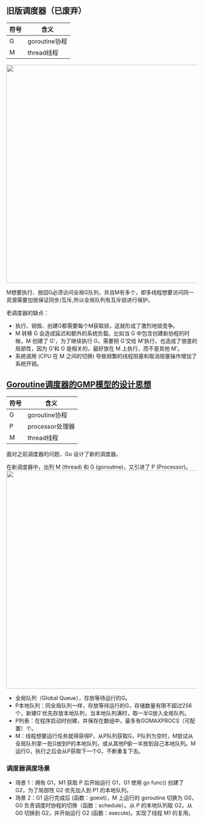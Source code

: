 ## 旧版调度器（已废弃）
符号 |含义
---|---
G  |goroutine协程
M  |thread线程
<img width="770px" height="575.02px" src="https://www.topgoer.com/static/7.1/gmp/10.jpg" alt="">

M想要执行、放回G必须访问全局G队列，并且M有多个，即多线程想要访问同一资源需要加锁保证同步/互斥,所以全局队列有互斥锁进行保护。

老调度器的缺点：
- 执行、销毁、创建G都需要每个M获取锁，这就形成了激烈地锁竞争。
- M 转移 G 会造成延迟和额外的系统负载。比如当 G 中包含创建新协程的时候，M 创建了 G’，为了继续执行 G，需要把 G’交给 M’执行，也造成了很差的局部性，因为 G’和 G 是相关的，最好放在 M 上执行，而不是其他 M’。
- 系统调用 (CPU 在 M 之间的切换) 导致频繁的线程阻塞和取消阻塞操作增加了系统开销。
## [Goroutine调度器的GMP模型的设计思想](https://www.bilibili.com/video/BV1N84y117ii/)
符号 |含义
---|---
G  |goroutine协程
P  |processor处理器
M  |thread线程
面对之前调度器的问题，Go 设计了新的调度器。

在新调度器中，出列 M (thread) 和 G (goroutine)，又引进了 P (Processor)。
<img width="770px" height="575.02px" src="https://www.topgoer.com/static/7.1/gmp/12.jpg" alt="">

- 全局队列（Global Queue），存放等待运行的G。
- P本地队列：同全局队列一样，存放等待运行的G，存储数量有限不超过256个，新建G'优先存放本地队列，当本地队列满时，取一半G放入全局队列。
- P列表：在程序启动时创建，并保存在数组中，最多有GOMAXPROCS（可配置）个。
- M：线程想要运行任务就得获得P，从P队列获取G，P队列为空时，M尝试从全局队列拿一批G放到P的本地队列，或从其他P偷一半放到自己本地队列。M运行G，执行之后会从P获取下一个G，不断重复下去。

### 调度器调度场景
* 场景 1：拥有 G1，M1 获取 P 后开始运行 G1，G1 使用 go func() 创建了 G2，为了局部性 G2 优先加入到 P1 的本地队列。
* 场景 2：G1 运行完成后 (函数：goexit)，M 上运行的 goroutine 切换为 G0，G0 负责调度时协程的切换（函数：schedule）。从 P 的本地队列取 G2，从 G0 切换到 G2，并开始运行 G2 (函数：execute)。实现了线程 M1 的复用。


